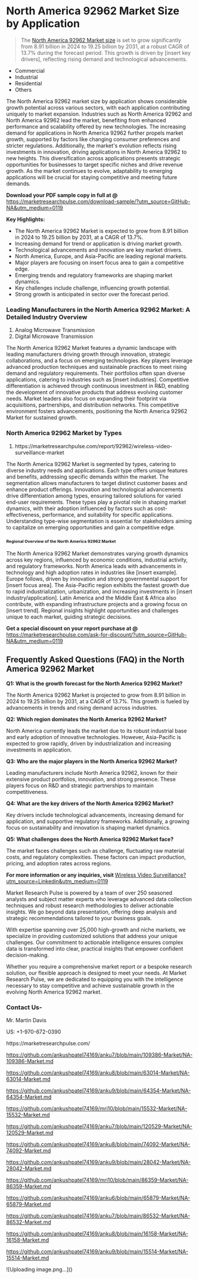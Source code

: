 <h1>North America 92962 Market&nbsp;Size by Application</h1><blockquote><p>The <a href="https://marketresearchpulse.com/download-sample/?utm_source=GitHub-NA&amp;utm_medium=0119">North America 92962 Market size</a> is set to grow significantly from 8.91 billion in 2024 to 19.25 billion by 2031, at a robust CAGR of 13.7% during the forecast period. This growth is driven by [insert key drivers], reflecting rising demand and technological advancements.</p></blockquote><ul><li>Commercial<li> Industrial<li> Residential<li> Others</li></ul><p>The North America 92962 market size by application shows considerable growth potential across various sectors, with each application contributing uniquely to market expansion. Industries such as North America 92962 and North America 92962 lead the market, benefiting from enhanced performance and scalability offered by new technologies. The increasing demand for applications in North America 92962 further propels market growth, supported by factors like changing consumer preferences and stricter regulations. Additionally, the market's evolution reflects rising investments in innovation, driving applications in North America 92962 to new heights. This diversification across applications presents strategic opportunities for businesses to target specific niches and drive revenue growth. As the market continues to evolve, adaptability to emerging applications will be crucial for staying competitive and meeting future demands.</p><p><strong>Download your PDF sample copy in full at @ </strong><a href="https://marketresearchpulse.com/download-sample/?utm_source=GitHub-NA&amp;utm_medium=0119">https://marketresearchpulse.com/download-sample/?utm_source=GitHub-NA&amp;utm_medium=0119</a></p><p><strong>Key Highlights: </strong></p><ul><li>The North America 92962 Market is expected to grow from 8.91 billion in 2024 to 19.25 billion by 2031, at a CAGR of 13.7%.</li><li>Increasing demand for trend or application is driving market growth.</li><li>Technological advancements and innovation are key market drivers.</li><li>North America, Europe, and Asia-Pacific are leading regional markets.</li><li>Major players are focusing on insert focus area to gain a competitive edge.</li><li>Emerging trends and regulatory frameworks are shaping market dynamics.</li><li>Key challenges include challenge, influencing growth potential.</li><li>Strong growth is anticipated in sector over the forecast period.</li></ul><h3>Leading Manufacturers in the North America 92962 Market: A Detailed Industry Overview</h3><ol><li>Analog Microwave Transmission<li> Digital Microwave Transmission</li></ol><div class="flex max-w-full flex-col flex-grow"><div class="min-h-8 text-message flex w-full flex-col items-end gap-2 whitespace-normal break-words [.text-message+&amp;]:mt-5" dir="auto" data-message-author-role="assistant" data-message-id="fd8432e4-4910-450d-b182-61b7bfb0a01f" data-message-model-slug="gpt-4o"><div class="flex w-full flex-col gap-1 empty:hidden first:pt-[3px]"><div class="markdown prose w-full break-words dark:prose-invert light"><p>The North America 92962 Market features a dynamic landscape with leading manufacturers driving growth through innovation, strategic collaborations, and a focus on emerging technologies. Key players leverage advanced production techniques and sustainable practices to meet rising demand and regulatory requirements. Their portfolios often span diverse applications, catering to industries such as [insert industries]. Competitive differentiation is achieved through continuous investment in R&amp;D, enabling the development of innovative products that address evolving customer needs. Market leaders also focus on expanding their footprint via acquisitions, partnerships, and distribution networks. This competitive environment fosters advancements, positioning the North America 92962 Market for sustained growth.</p></div></div></div></div><h3>North America 92962 Market by Types</h3><ol><li>https://marketresearchpulse.com/report/92962/wireless-video-surveillance-market</li></ol><div class="flex max-w-full flex-col flex-grow"><div class="min-h-8 text-message flex w-full flex-col items-end gap-2 whitespace-normal break-words [.text-message+&amp;]:mt-5" dir="auto" data-message-author-role="assistant" data-message-id="084470be-0bb7-4664-bddf-5156b4f41249" data-message-model-slug="gpt-4o-mini"><div class="flex w-full flex-col gap-1 empty:hidden first:pt-[3px]"><div class="markdown prose w-full break-words dark:prose-invert light"><p>The North America 92962 Market is segmented by types, catering to diverse industry needs and applications. Each type offers unique features and benefits, addressing specific demands within the market. The segmentation allows manufacturers to target distinct customer bases and enhance product offerings. Innovation and technological advancements drive differentiation among types, ensuring tailored solutions for varied end-user requirements. These types play a pivotal role in shaping market dynamics, with their adoption influenced by factors such as cost-effectiveness, performance, and suitability for specific applications. Understanding type-wise segmentation is essential for stakeholders aiming to capitalize on emerging opportunities and gain a competitive edge.</p></div></div></div></div><h3><span style="font-size: 11px;">Regional Overview of the North America 92962 Market</span></h3><div class="flex max-w-full flex-col flex-grow"><div class="min-h-8 text-message flex w-full flex-col items-end gap-2 whitespace-normal break-words [.text-message+&amp;]:mt-5" dir="auto" data-message-author-role="assistant" data-message-id="e9038762-ce64-4e30-91c9-9bd413514231" data-message-model-slug="gpt-4o-mini"><div class="flex w-full flex-col gap-1 empty:hidden first:pt-[3px]"><div class="markdown prose w-full break-words dark:prose-invert light"><p>The North America 92962 Market demonstrates varying growth dynamics across key regions, influenced by economic conditions, industrial activity, and regulatory frameworks. North America leads with advancements in technology and high adoption rates in industries like [insert example]. Europe follows, driven by innovation and strong governmental support for [insert focus area]. The Asia-Pacific region exhibits the fastest growth due to rapid industrialization, urbanization, and increasing investments in [insert industry/application]. Latin America and the Middle East &amp; Africa also contribute, with expanding infrastructure projects and a growing focus on [insert trend]. Regional insights highlight opportunities and challenges unique to each market, guiding strategic decisions.</p></div></div></div></div><p><strong>Get a special discount on your report purchase at @ </strong><a href="https://marketresearchpulse.com/ask-for-discount/?utm_source=GitHub-NA&amp;utm_medium=0119">https://marketresearchpulse.com/ask-for-discount/?utm_source=GitHub-NA&amp;utm_medium=0119</a></p><h2>Frequently Asked Questions (FAQ) in the North America 92962 Market</h2><p><strong>Q1: What is the growth forecast for the North America 92962 Market?</strong></p><p>The North America 92962 Market is projected to grow from 8.91 billion in 2024 to 19.25 billion by 2031, at a CAGR of 13.7%. This growth is fueled by advancements in trends and rising demand across industries.</p><p><strong>Q2: Which region dominates the North America 92962 Market?</strong></p><p>North America currently leads the market due to its robust industrial base and early adoption of innovative technologies. However, Asia-Pacific is expected to grow rapidly, driven by industrialization and increasing investments in application.</p><p><strong>Q3: Who are the major players in the North America 92962 Market?</strong></p><p>Leading manufacturers include North America 92962, known for their extensive product portfolios, innovation, and strong presence. These players focus on R&amp;D and strategic partnerships to maintain competitiveness.</p><p><strong>Q4: What are the key drivers of the North America 92962 Market?</strong></p><p>Key drivers include technological advancements, increasing demand for application, and supportive regulatory frameworks. Additionally, a growing focus on sustainability and innovation is shaping market dynamics.</p><p><strong>Q5: What challenges does the North America 92962 Market face?</strong></p><p>The market faces challenges such as challenge, fluctuating raw material costs, and regulatory complexities. These factors can impact production, pricing, and adoption rates across regions.</p><p><strong>For more information or any inquiries, visit&nbsp;</strong><a href="Wireless Video Surveillance?utm_source=Linkedin&utm_medium=0119">Wireless Video Surveillance?utm_source=Linkedin&utm_medium=0119</a></p><p>Market Research Pulse is powered by a team of over 250 seasoned analysts and subject matter experts who leverage advanced data collection techniques and robust research methodologies to deliver actionable insights. We go beyond data presentation, offering deep analysis and strategic recommendations tailored to your business goals.</p><p>With expertise spanning over 25,000 high-growth and niche markets, we specialize in providing customized solutions that address your unique challenges. Our commitment to actionable intelligence ensures complex data is transformed into clear, practical insights that empower confident decision-making.</p><p>Whether you require a comprehensive market report or a bespoke research solution, our flexible approach is designed to meet your needs. At Market Research Pulse, we are dedicated to equipping you with the intelligence necessary to stay competitive and achieve sustainable growth in the evolving North America 92962 market.</p><h3><strong>Contact Us-</strong></h3><p>Mr. Martin Davis</p><p>US: +1-970-672-0390</p><p>https://marketresearchpulse.com/</p><p><a href="https://github.com/ankushpatel74169/anku7/blob/main/109386-Market/NA-109386-Market.md">https://github.com/ankushpatel74169/anku7/blob/main/109386-Market/NA-109386-Market.md</a></p><p><a href="https://github.com/ankushpatel74169/anku8/blob/main/63014-Market/NA-63014-Market.md">https://github.com/ankushpatel74169/anku8/blob/main/63014-Market/NA-63014-Market.md</a></p><p><a href="https://github.com/ankushpatel74169/anku9/blob/main/64354-Market/NA-64354-Market.md">https://github.com/ankushpatel74169/anku9/blob/main/64354-Market/NA-64354-Market.md</a></p><p><a href="https://github.com/ankushpatel74169/mri10/blob/main/15532-Market/NA-15532-Market.md">https://github.com/ankushpatel74169/mri10/blob/main/15532-Market/NA-15532-Market.md</a></p><p><a href="https://github.com/ankushpatel74169/anku7/blob/main/120529-Market/NA-120529-Market.md">https://github.com/ankushpatel74169/anku7/blob/main/120529-Market/NA-120529-Market.md</a></p><p><a href="https://github.com/ankushpatel74169/anku8/blob/main/74092-Market/NA-74092-Market.md">https://github.com/ankushpatel74169/anku8/blob/main/74092-Market/NA-74092-Market.md</a></p><p><a href="https://github.com/ankushpatel74169/anku9/blob/main/28042-Market/NA-28042-Market.md">https://github.com/ankushpatel74169/anku9/blob/main/28042-Market/NA-28042-Market.md</a></p><p><a href="https://github.com/ankushpatel74169/mri10/blob/main/86359-Market/NA-86359-Market.md">https://github.com/ankushpatel74169/mri10/blob/main/86359-Market/NA-86359-Market.md</a></p><p><a href="https://github.com/ankushpatel74169/anku6/blob/main/65879-Market/NA-65879-Market.md">https://github.com/ankushpatel74169/anku6/blob/main/65879-Market/NA-65879-Market.md</a></p><p><a href="https://github.com/ankushpatel74169/anku7/blob/main/86532-Market/NA-86532-Market.md">https://github.com/ankushpatel74169/anku7/blob/main/86532-Market/NA-86532-Market.md</a></p><p><a href="https://github.com/ankushpatel74169/anku8/blob/main/16158-Market/NA-16158-Market.md">https://github.com/ankushpatel74169/anku8/blob/main/16158-Market/NA-16158-Market.md</a></p><p><a href="https://github.com/ankushpatel74169/anku9/blob/main/15514-Market/NA-15514-Market.md">https://github.com/ankushpatel74169/anku9/blob/main/15514-Market/NA-15514-Market.md</a></p>
![Uploading image.png…]()
